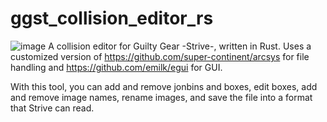 # ggst_collision_editor_rs
![image](https://user-images.githubusercontent.com/9942055/166187256-c4c569e3-b990-423b-80c0-57612f0b4a14.png)
A collision editor for Guilty Gear -Strive-, written in Rust. Uses a customized version of https://github.com/super-continent/arcsys for file handling and https://github.com/emilk/egui for GUI.

With this tool, you can add and remove jonbins and boxes, edit boxes, add and remove image names, rename images, and save the file into a format that Strive can read.
